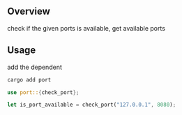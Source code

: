## Overview
check if the given ports is available, get available ports

## Usage

add the dependent

```sh
cargo add port
```

```rust
use port::{check_port};

let is_port_available = check_port("127.0.0.1", 8080);
```